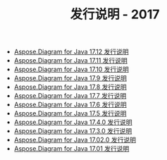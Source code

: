 ﻿---
title: 发行说明 - 2017
type: docs
weight: 40
url: /zh/java/release-notes-2017/
---
- [Aspose.Diagram for Java 17.12 发行说明](/diagram/zh/java/aspose-diagram-for-java-17-12-release-notes/)
- [Aspose.Diagram for Java 17.11 发行说明](/diagram/zh/java/aspose-diagram-for-java-17-11-release-notes/)
- [Aspose.Diagram for Java 17.10 发行说明](/diagram/zh/java/aspose-diagram-for-java-17-10-release-notes/)
- [Aspose.Diagram for Java 17.9 发行说明](/diagram/zh/java/aspose-diagram-for-java-17-9-release-notes/)
- [Aspose.Diagram for Java 17.8 发行说明](/diagram/zh/java/aspose-diagram-for-java-17-8-release-notes/)
- [Aspose.Diagram for Java 17.7 发行说明](/diagram/zh/java/aspose-diagram-for-java-17-7-release-notes/)
- [Aspose.Diagram for Java 17.6 发行说明](/diagram/zh/java/aspose-diagram-for-java-17-6-release-notes/)
- [Aspose.Diagram for Java 17.5 发行说明](/diagram/zh/java/aspose-diagram-for-java-17-5-release-notes/)
- [Aspose.Diagram for Java 17.4.0 发行说明](/diagram/zh/java/aspose-diagram-for-java-17-4-0-release-notes/)
- [Aspose.Diagram for Java 17.3.0 发行说明](/diagram/zh/java/aspose-diagram-for-java-17-3-0-release-notes/)
- [Aspose.Diagram for Java 17.02.0 发行说明](/diagram/zh/java/aspose-diagram-for-java-17-02-0-release-notes/)
- [Aspose.Diagram for Java 17.01 发行说明](/diagram/zh/java/aspose-diagram-for-java-17-01-release-notes/)
